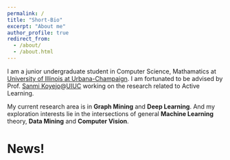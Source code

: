 ```yaml
---
permalink: /
title: "Short-Bio"
excerpt: "About me"
author_profile: true
redirect_from: 
  - /about/
  - /about.html
---
```


I am a junior undergraduate student in Computer Science, Mathamatics at [University of Illinois at Urbana-Champaign](https://illinois.edu/). I am fortunated to be advised by Prof. [Sanmi Koyejo](https://sanmi.cs.illinois.edu/)@[UIUC](https://illinois.edu/) working on the research related to Active Learning.

My current research area is in **Graph Mining** and **Deep Learning**. And my exploration interests lie in the intersections of general **Machine Learning** theory, **Data Mining** and **Computer Vision**.

News!
======
